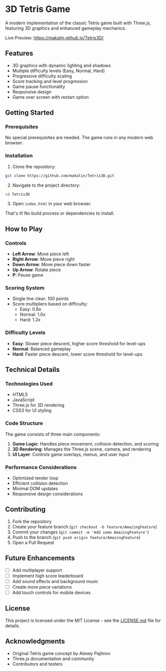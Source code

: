 # 3D Tetris Game

A modern implementation of the classic Tetris game built with Three.js, featuring 3D graphics and enhanced gameplay mechanics.

Live Preview: https://makalin.github.io/Tetris3D/

## Features

- 3D graphics with dynamic lighting and shadows
- Multiple difficulty levels (Easy, Normal, Hard)
- Progressive difficulty scaling
- Score tracking and level progression
- Game pause functionality
- Responsive design
- Game over screen with restart option

## Getting Started

### Prerequisites

No special prerequisites are needed. The game runs in any modern web browser.

### Installation

1. Clone the repository:
```bash
git clone https://github.com/makalin/Tetris3D.git
```

2. Navigate to the project directory:
```bash
cd Tetris3D
```

3. Open `index.html` in your web browser.

That's it! No build process or dependencies to install.

## How to Play

### Controls

- **Left Arrow**: Move piece left
- **Right Arrow**: Move piece right
- **Down Arrow**: Move piece down faster
- **Up Arrow**: Rotate piece
- **P**: Pause game

### Scoring System

- Single line clear: 100 points
- Score multipliers based on difficulty:
  - Easy: 0.8x
  - Normal: 1.0x
  - Hard: 1.2x

### Difficulty Levels

- **Easy**: Slower piece descent, higher score threshold for level-ups
- **Normal**: Balanced gameplay
- **Hard**: Faster piece descent, lower score threshold for level-ups

## Technical Details

### Technologies Used

- HTML5
- JavaScript
- Three.js for 3D rendering
- CSS3 for UI styling

### Code Structure

The game consists of three main components:

1. **Game Logic**: Handles piece movement, collision detection, and scoring
2. **3D Rendering**: Manages the Three.js scene, camera, and rendering
3. **UI Layer**: Controls game overlays, menus, and user input

### Performance Considerations

- Optimized render loop
- Efficient collision detection
- Minimal DOM updates
- Responsive design considerations

## Contributing

1. Fork the repository
2. Create your feature branch (`git checkout -b feature/AmazingFeature`)
3. Commit your changes (`git commit -m 'Add some AmazingFeature'`)
4. Push to the branch (`git push origin feature/AmazingFeature`)
5. Open a Pull Request

## Future Enhancements

- [ ] Add multiplayer support
- [ ] Implement high score leaderboard
- [ ] Add sound effects and background music
- [ ] Create more piece variations
- [ ] Add touch controls for mobile devices

## License

This project is licensed under the MIT License - see the [LICENSE.md](LICENSE.md) file for details.

## Acknowledgments

- Original Tetris game concept by Alexey Pajitnov
- Three.js documentation and community
- Contributors and testers

